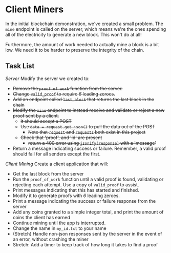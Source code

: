 # Client Miners

In the initial blockchain demonstration, we've created a small problem. The `mine` endpoint is called on the server, which means we're the ones spending all of the electricity to generate a new block. This won't do at all!

Furthermore, the amount of work needed to actually mine a block is a bit low. We need it to be harder to preserve the integrity of the chain.

## Task List

_Server_
Modify the server we created to:

- ~~Remove the `proof_of_work` function from the server.~~
- ~~Change `valid_proof` to require _6_ leading zeroes.~~
- ~~Add an endpoint called `last_block` that returns the last block in the chain~~
- ~~Modify the `mine` endpoint to instead receive and validate or reject a new proof sent by a client.~~
  - ~~It should accept a POST~~
  - ~~Use `data = request.get_json()` to pull the data out of the POST~~
    - ~~Note that `request` and `requests` both exist in this project~~
  - ~~Check that 'proof', and 'id' are present~~
    - ~~return a 400 error using `jsonify(response)` with a 'message'~~
- Return a message indicating success or failure. Remember, a valid proof should fail for all senders except the first.

_Client Mining_
Create a client application that will:

- Get the last block from the server
- Run the `proof_of_work` function until a valid proof is found, validating or rejecting each attempt. Use a copy of `valid_proof` to assist.
- Print messages indicating that this has started and finished.
- Modify it to generate proofs with _6_ leading zeroes.
- Print a message indicating the success or failure response from the server
- Add any coins granted to a simple integer total, and print the amount of coins the client has earned
- Continue mining until the app is interrupted.
- Change the name in `my_id.txt` to your name
- (Stretch) Handle non-json responses sent by the server in the event of an error, without crashing the miner
- Stretch: Add a timer to keep track of how long it takes to find a proof
